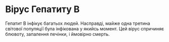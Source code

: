 # Вірус Гепатиту B

Гепатит B інфікує багатьох людей. Насправді, майже одна третина світової
популяції була інфікована у якийсь момент. Цей вірус спричиняє блювоту,
запалення печінки, і ймовірно смерть.
